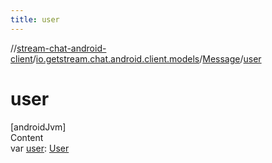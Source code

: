 ```yaml
---
title: user
---
```

//[stream-chat-android-client](../../../index.md)/[io.getstream.chat.android.client.models](../index.md)/[Message](index.md)/[user](user.md)



# user  
[androidJvm]  
Content  
var [user](user.md): [User](../User/index.md)  



